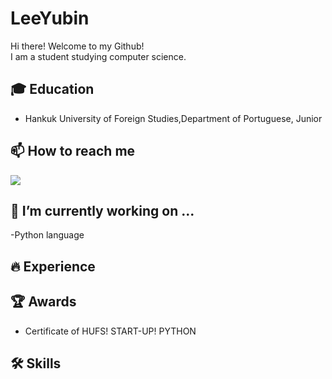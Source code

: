 # LeeYubin
Hi there! Welcome to my Github!<br>
I am a student studying computer science.<br>

## 🎓 Education
- Hankuk University of Foreign Studies,Department of Portuguese, Junior

## 📫 How to reach me
<a href="mailto:yubin0403@naver.com" target="_blank"><img src="https://img.shields.io/badge/Gmail-EA4335?style=flat-square&logo=Gmail&logoColor=white"/></a>

## 🔭 I’m currently working on ...
 -Python language

## 🔥 Experience

## 🏆 Awards
- Certificate of HUFS! START-UP! PYTHON

## 🛠 Skills
